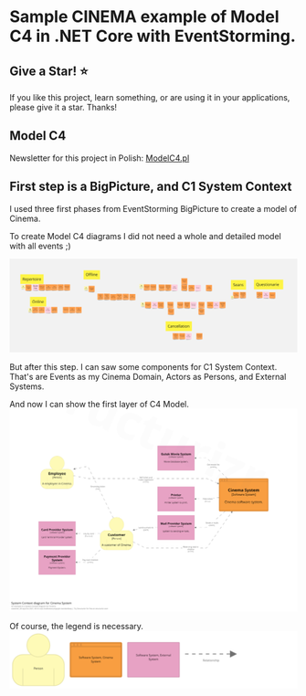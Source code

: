 Sample **CINEMA** example of Model C4 in .NET Core with EventStorming.
==============================================================

## Give a Star! :star:
If you like this project, learn something, or are using it in your applications, please give it a star. Thanks!

## Model C4

Newsletter for this project in Polish: [ModelC4.pl](https://modelc4.pl)

## First step is a BigPicture, and C1 System Context
I used three first phases from EventStorming BigPicture to create a model of Cinema.

To create Model C4 diagrams I did not need a whole and detailed model with all events ;)

![EventStorming](images/C1/event_storming_big_picture.png)

But after this step. I can saw some components for C1 System Context.
That's are Events as my Cinema Domain, Actors as Persons, and External Systems.

And now I can show the first layer of C4 Model.
![C1-SystemContext](images/C1/c1_system_context.png)

Of course, the legend is necessary.
![C1-SystemContext](images/C1/c1_system_context_legend.png)
